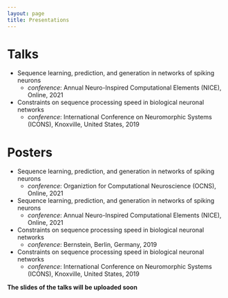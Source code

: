 ```yaml
---
layout: page
title: Presentations
---
```


# Talks

* Sequence learning, prediction, and generation in networks of spiking neurons
  * *conference*: Annual Neuro-Inspired Computational Elements (NICE), Online, 2021
* Constraints on sequence processing speed in biological neuronal networks
  * *conference*: International Conference on Neuromorphic Systems (ICONS), Knoxville, United States, 2019

# Posters

* Sequence learning, prediction, and generation in networks of spiking neurons
  * *conference*: Organiztion for Computational Neuroscience (OCNS), Online, 2021
* Sequence learning, prediction, and generation in networks of spiking neurons
  * *conference*: Annual Neuro-Inspired Computational Elements (NICE), Online, 2021
* Constraints on sequence processing speed in biological neuronal networks
  * *conference*: Bernstein, Berlin, Germany, 2019
* Constraints on sequence processing speed in biological neuronal networks
  * *conference*: International Conference on Neuromorphic Systems (ICONS), Knoxville, United States, 2019

**The slides of the talks will be uploaded soon**
